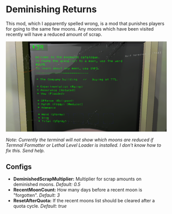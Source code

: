 # Deminishing Returns

This mod, which I apparently spelled wrong, is a mod that punishes players for going to the same few moons. Any moons which have been visited recently will have a reduced amount of scrap.

![Catalog](https://raw.githubusercontent.com/coookies369/DeminishingReturns/main/Images/Catalog.png)

*Note: Currently the terminal will not show which moons are reduced if Termnal Formatter or Lethal Level Loader is installed. I don't know how to fix this. Send help.*

## Configs

* **DeminishedScrapMultiplier:** Multiplier for scrap amounts on deminished moons. *Default: 0.5*
* **RecentMoonCount:** How many days before a recent moon is "forgotten". *Default: 3*
* **ResetAfterQuota:** If the recent moons list should be cleared after a quota cycle. *Default: true*
